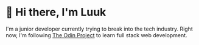# 👋 Hi there, I'm Luuk

I'm a junior developer currently trying to break into the tech industry. Right now, I'm following [The Odin Project](https://www.theodinproject.com/) to learn full stack web development.

